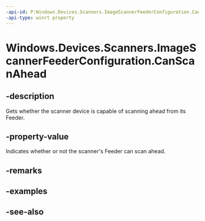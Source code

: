 ----api-id: P:Windows.Devices.Scanners.ImageScannerFeederConfiguration.CanScanAhead
-api-type: winrt property
---<!-- Property syntaxpublic bool CanScanAhead { get; }--># Windows.Devices.Scanners.ImageScannerFeederConfiguration.CanScanAhead## -descriptionGets whether the scanner device is capable of scanning ahead from its Feeder.## -property-valueIndicates whether or not the scanner's Feeder can scan ahead.## -remarks## -examples## -see-also
